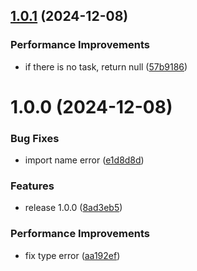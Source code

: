 ## [1.0.1](https://github.com/molvqingtai/task/compare/v1.0.0...v1.0.1) (2024-12-08)


### Performance Improvements

* if there is no task, return null ([57b9186](https://github.com/molvqingtai/task/commit/57b9186844fd29d6b4b942f1aefe71ea810d116e))

# 1.0.0 (2024-12-08)


### Bug Fixes

* import name error ([e1d8d8d](https://github.com/molvqingtai/task/commit/e1d8d8d1960872dbf6191777432ec38f8558b1d4))


### Features

* release 1.0.0 ([8ad3eb5](https://github.com/molvqingtai/task/commit/8ad3eb52b542225cfb4490b584bd76dd5787ae9f))


### Performance Improvements

* fix type error ([aa192ef](https://github.com/molvqingtai/task/commit/aa192efa6a0d65cecdc32d447349f67c50abe1cd))
